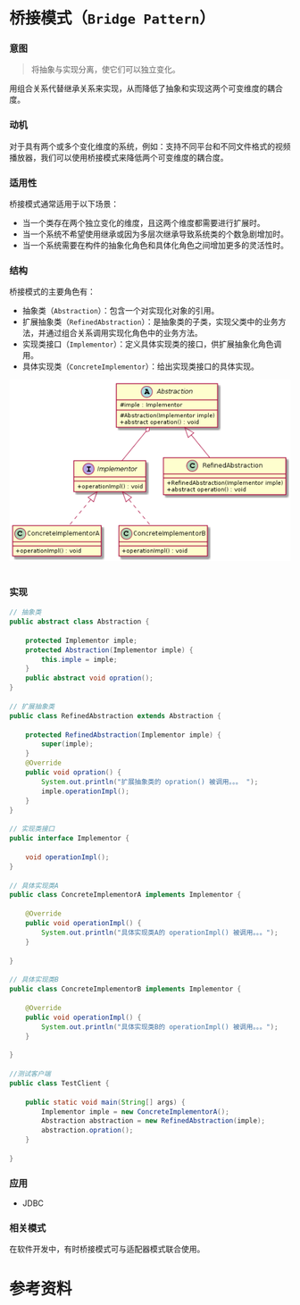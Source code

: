 桥接模式（`Bridge Pattern`）
====================
### **意图**
> 将抽象与实现分离，使它们可以独立变化。

用组合关系代替继承关系来实现，从而降低了抽象和实现这两个可变维度的耦合度。

### **动机**
对于具有两个或多个变化维度的系统，例如：支持不同平台和不同文件格式的视频播放器，我们可以使用桥接模式来降低两个可变维度的耦合度。

### **适用性**
桥接模式通常适用于以下场景：
- 当一个类存在两个独立变化的维度，且这两个维度都需要进行扩展时。
- 当一个系统不希望使用继承或因为多层次继承导致系统类的个数急剧增加时。
- 当一个系统需要在构件的抽象化角色和具体化角色之间增加更多的灵活性时。

### **结构**
桥接模式的主要角色有：
- 抽象类（``Abstraction``）：包含一个对实现化对象的引用。
- 扩展抽象类（``RefinedAbstraction``）：是抽象类的子类，实现父类中的业务方法，并通过组合关系调用实现化角色中的业务方法。
- 实现类接口（``Implementor``）：定义具体实现类的接口，供扩展抽象化角色调用。
- 具体实现类（``ConcreteImplementor``）：给出实现类接口的具体实现。

<div align="center"> <img src="images/26.bridge.png" width="520px"> </div><br>

### **实现**
```java
// 抽象类
public abstract class Abstraction {

	protected Implementor imple;
	protected Abstraction(Implementor imple) {
		this.imple = imple;
	}
	public abstract void opration();
} 

// 扩展抽象类
public class RefinedAbstraction extends Abstraction {

	protected RefinedAbstraction(Implementor imple) {
		super(imple);
	}
	@Override
	public void opration() {
		System.out.println("扩展抽象类的 opration() 被调用。。。 ");
		imple.operationImpl();
	}
}

// 实现类接口
public interface Implementor {

	void operationImpl();
}

// 具体实现类A
public class ConcreteImplementorA implements Implementor {

	@Override
	public void operationImpl() {
		System.out.println("具体实现类A的 operationImpl() 被调用。。。");
	}

}

// 具体实现类B
public class ConcreteImplementorB implements Implementor {

	@Override
	public void operationImpl() {
		System.out.println("具体实现类B的 operationImpl() 被调用。。。");
	}

}

//测试客户端
public class TestClient {

	public static void main(String[] args) {
		Implementor imple = new ConcreteImplementorA();
		Abstraction abstraction = new RefinedAbstraction(imple);
		abstraction.opration();
	}

}
```
### **应用**

- JDBC

### **相关模式**
在软件开发中，有时桥接模式可与适配器模式联合使用。

# 参考资料

